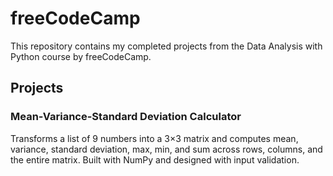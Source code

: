 # freeCodeCamp

This repository contains my completed projects from the Data Analysis with Python course by freeCodeCamp.

## Projects

### Mean-Variance-Standard Deviation Calculator

Transforms a list of 9 numbers into a 3×3 matrix and computes mean, variance, standard deviation, max, min, and sum across rows, columns, and the entire matrix. Built with NumPy and designed with input validation.
